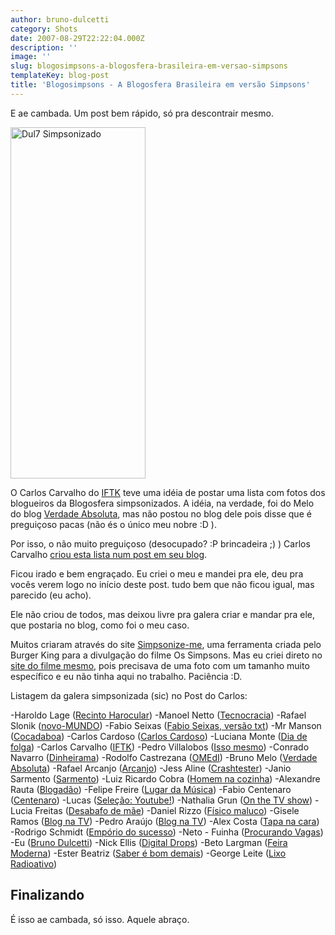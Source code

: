 ```yaml
---
author: bruno-dulcetti
category: Shots
date: 2007-08-29T22:22:04.000Z
description: ''
image: ''
slug: blogosimpsons-a-blogosfera-brasileira-em-versao-simpsons
templateKey: blog-post
title: 'Blogosimpsons - A Blogosfera Brasileira em versão Simpsons'
---
```


E ae cambada. Um post bem rápido, só pra descontrair mesmo.

<img src="/assets/images/dul7_simpsons_melhor.jpg" alt="Dul7 Simpsonizado" width="216" height="562" />

O Carlos Carvalho do <a href="http://www.iftk.com.br/wordpress" title="Visitar o Blog do Carlos Carvalho">IFTK</a> teve uma idéia de postar uma lista com fotos dos blogueiros da Blogosfera simpsonizados. A idéia, na verdade, foi do Melo do blog <a href="http://verdadeabsoluta.net/">Verdade Absoluta</a>, mas não postou no blog dele pois disse que é preguiçoso pacas (não és o único meu nobre :D ).

Por isso, o não muito preguiçoso (desocupado? :P brincadeira ;) ) Carlos Carvalho <a href="http://www.iftk.com.br/wordpress/2007/08/15/blogosfera-brasileira-simpsonizada/">criou esta lista num post em seu blog</a>.

Ficou irado e bem engraçado. Eu criei o meu e mandei pra ele, deu pra vocês verem logo no início deste post. tudo bem que não ficou igual, mas parecido (eu acho).

Ele não criou de todos, mas deixou livre pra galera criar e mandar pra ele, que postaria no blog, como foi o meu caso.

Muitos criaram através do site <a href="http://simpsonizeme.com/" title="crie o seu avatar dos Simpsons através do Simpsonize-me">Simpsonize-me</a>, uma ferramenta criada pelo Burger King para a divulgação do filme Os Simpsons. Mas eu criei direto no <a href="http://www.simpsonsmovie.com/" title="Visite o site do Filme dos Simpsons">site do filme mesmo</a>, pois precisava de uma foto com um tamanho muito específico e eu não tinha aqui no trabalho. Paciência :D.

Listagem da galera simpsonizada (sic) no Post do Carlos:

-Haroldo Lage (<a href="http://recintoharocular.blogspot.com/">Recinto Harocular</a>)
-Manoel Netto (<a href="http://www.tecnocracia.com.br/">Tecnocracia</a>)
-Rafael Slonik (<a href="http://novo-mundo.org/log/">novo-MUNDO</a>)
-Fabio Seixas (<a href="http://blog.fabioseixas.com.br/">Fabio Seixas, versão txt</a>)
-Mr Manson (<a href="http://www.cocadaboa.com/">Cocadaboa</a>)
-Carlos Cardoso (<a href="http://www.carloscardoso.com/">Carlos Cardoso</a>)
-Luciana Monte (<a href="http://diadefolga.com/">Dia de folga</a>)
-Carlos Carvalho (<a href="http://www.iftk.com.br/wordpress/">IFTK</a>)
-Pedro Villalobos (<a href="http://issomesmo.com/">Isso mesmo</a>)
-Conrado Navarro (<a href="http://www.dinheirama.com/">Dinheirama</a>)
-Rodolfo Castrezana (<a href="http://omedi.net/">OMEdI</a>)
-Bruno Melo (<a href="http://verdadeabsoluta.net/">Verdade Absoluta</a>)
-Rafael Arcanjo (<a href="http://arcanjo.org/">Arcanjo</a>)
-Jess Aline (<a href="http://crashtester.org/">Crashtester</a>)
-Janio Sarmento (<a href="http://sarmento.org/janio">Sarmento</a>)
-Luiz Ricardo Cobra (<a href="http://www.homemnacozinha.com/">Homem na cozinha</a>)
-Alexandre Rauta (<a href="http://www.blogadao.com/">Blogadão</a>)
-Felipe Freire (<a href="http://lugardamusica.blogspot.com/">Lugar da Música</a>)
-Fabio Centenaro (<a href="http://centenaro.org/">Centenaro</a>)
-Lucas (<a href="http://youtubeforever.blogspot.com/">Seleção: Youtube!</a>)
-Nathalia Grun (<a href="http://onthetvshow.org/">On the TV show</a>)
-Lucia Freitas (<a href="http://www.desabafodemae.com.br/">Desabafo de mãe</a>)
-Daniel Rizzo (<a href="http://www.fisicomaluco.com/">Físico maluco</a>)
-Gisele Ramos (<a href="http://www.blognatv.com/">Blog na TV</a>)
-Pedro Araújo (<a href="http://www.blognatv.com/">Blog na TV</a>)
-Alex Costa (<a href="http://tapanacara.com.br/blog/">Tapa na cara</a>)
-Rodrigo Schmidt (<a href="http://emporiodosucesso.com.br/">Empório do sucesso</a>)
-Neto - Fuinha (<a href="http://procurandovagas.org/">Procurando Vagas</a>)
-Eu (<a href="http://brunodulcetti.com/blog/">Bruno Dulcetti</a>)
-Nick Ellis (<a href="http://digitaldrops.com.br/">Digital Drops</a>)
-Beto Largman (<a href="http://oglobo.globo.com/online/blogs/largman/">Feira Moderna</a>)
-Ester Beatriz (<a href="http://www.saberebomdemais.com/">Saber é bom demais</a>)
-George Leite (<a href="http://www.lixoradioativo.com/">Lixo Radioativo</a>)

## Finalizando

É isso ae cambada, só isso. Aquele abraço.
